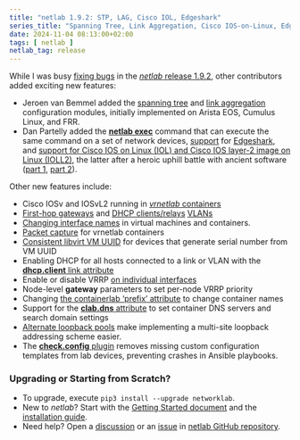 ```yaml
---
title: "netlab 1.9.2: STP, LAG, Cisco IOL, Edgeshark"
series_title: "Spanning Tree, Link Aggregation, Cisco IOS-on-Linux, Edgeshark (Release 1.9.2)"
date: 2024-11-04 08:13:00+02:00
tags: [ netlab ]
netlab_tag: release
---
```

While I was busy [fixing bugs](https://netlab.tools/release/1.9/#bug-fixes-in-release-1-9-2) in the [_netlab_ release 1.9.2](https://netlab.tools/release/1.9/), other contributors added exciting new features:

* Jeroen van Bemmel added the [spanning tree](https://netlab.tools/module/stp/) and [link aggregation](https://netlab.tools/module/lag/) configuration modules, initially implemented on Arista EOS, Cumulus Linux, and FRR.
* Dan Partelly added the **[netlab exec](https://netlab.tools/netlab/exec/)** command that can execute the same command on a set of network devices, [support](https://netlab.tools/extool/edgeshark/) for [Edgeshark](https://github.com/siemens/edgeshark), and [support for Cisco IOS on Linux (IOL) and Cisco IOS layer-2 image on Linux (IOLL2)](https://netlab.tools/platforms/), the latter after a heroic uphill battle with ancient software ([part 1](https://github.com/ipspace/netlab/issues/1381), [part 2](https://github.com/ipspace/netlab/discussions/1470)).

Other new features include:
<!--more-->
* Cisco IOSv and IOSvL2 running in [*vrnetlab* containers](https://netlab.tools/labs/clab/#clab-vrnetlab)
* [First-hop gateways](https://netlab.tools/module/gateway/#module-gateway) and [DHCP clients/relays](https://netlab.tools/module/dhcp/#module-dhcp) [VLANs](https://netlab.tools/module/vlan/#module-vlan)
* [Changing interface names](https://netlab.tools/links/#links-ifname) in virtual machines and containers.
* [Packet capture](https://netlab.tools/netlab/capture/#netlab-capture) for vrnetlab containers
* [Consistent libvirt VM UUID](https://netlab.tools/labs/libvirt/#libvirt-vm-settings) for devices that generate serial number from VM UUID
* Enabling DHCP for all hosts connected to a link or VLAN with the [**dhcp.client** link attribute](https://netlab.tools/module/dhcp/#dhcp-parameters-link)
* Enable or disable VRRP [on individual interfaces](https://netlab.tools/module/gateway/#gateway-intf)
* Node-level **gateway** parameters to set per-node VRRP priority
* Changing [the containerlab ‘prefix’ attribute](https://netlab.tools/labs/clab/#clab-prefix) to change container names
* Support for the [**clab.dns** attribute](https://netlab.tools/labs/clab/#clab-other-parameters) to set container DNS servers and search domain settings
* [Alternate loopback pools](https://netlab.tools/nodes/#node-loopback) make implementing a multi-site loopback addressing scheme easier.
* The [**check.config** plugin](https://netlab.tools/plugins/check.config/#plugin-check-config) removes missing custom configuration templates from lab devices, preventing crashes in Ansible playbooks.

### Upgrading or Starting from Scratch?

* To upgrade, execute `pip3 install --upgrade networklab`.
* New to *netlab*? Start with the [Getting Started document](https://netlab.tools/tutorials/) and the [installation guide](https://netlab.tools/install/).
* Need help? Open a [discussion](https://github.com/ipspace/netlab/discussions) or an [issue](https://github.com/ipspace/netlab/issues) in [netlab GitHub repository](https://github.com/ipspace/netlab).
